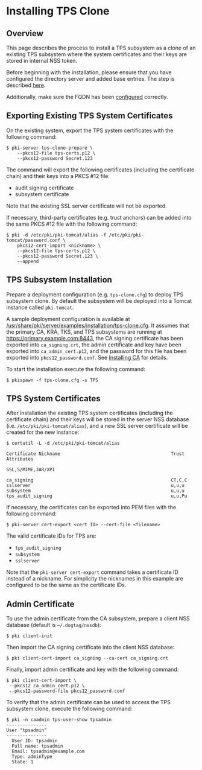 Installing TPS Clone
====================

Overview
--------

This page describes the process to install a TPS subsystem as a clone of an existing TPS subsystem
where the system certificates and their keys are stored in internal NSS token.

Before beginning with the installation, please ensure that you have configured the directory
server and added base entries.
The step is described [here](https://github.com/dogtagpki/pki/wiki/DS-Installation).

Additionally, make sure the FQDN has been [configured](../server/FQDN_Configuration.adoc) correctly.

Exporting Existing TPS System Certificates
------------------------------------------

On the existing system, export the TPS system certificates with the following command:

```
$ pki-server tps-clone-prepare \
    --pkcs12-file tps-certs.p12 \
    --pkcs12-password Secret.123
```

The command will export the following certificates (including the certificate chain) and their keys into a PKCS #12 file:

* audit signing certificate
* subsystem certificate

Note that the existing SSL server certificate will not be exported.

If necessary, third-party certificates (e.g. trust anchors) can be added into the same PKCS #12 file with the following command:

```
$ pki -d /etc/pki/pki-tomcat/alias -f /etc/pki/pki-tomcat/password.conf \
    pkcs12-cert-import <nickname> \
    --pkcs12-file tps-certs.p12 \
    --pkcs12-password Secret.123 \
    --append
```

TPS Subsystem Installation
--------------------------

Prepare a deployment configuration (e.g. `tps-clone.cfg`) to deploy TPS subsystem clone.
By default the subsystem will be deployed into a Tomcat instance called `pki-tomcat`.

A sample deployment configuration is available at [/usr/share/pki/server/examples/installation/tps-clone.cfg](../../../base/server/examples/installation/tps-clone.cfg).
It assumes that the primary CA, KRA, TKS, and TPS subsystems are running at https://primary.example.com:8443,
the CA signing certificate has been exported into `ca_signing.crt`,
the admin certificate and key have been exported into `ca_admin_cert.p12`,
and the password for this file has been exported into `pkcs12_password.conf`.
See [Installing CA](../ca/Installing_CA.md) for details.

To start the installation execute the following command:

```
$ pkispawn -f tps-clone.cfg -s TPS
```

TPS System Certificates
-----------------------

After installation the existing TPS system certificates (including the certificate chain)
and their keys will be stored in the server NSS database (i.e. `/etc/pki/pki-tomcat/alias`),
and a new SSL server certificate will be created for the new instance:

```
$ certutil -L -d /etc/pki/pki-tomcat/alias

Certificate Nickname                                         Trust Attributes
                                                             SSL,S/MIME,JAR/XPI

ca_signing                                                   CT,C,C
sslserver                                                    u,u,u
subsystem                                                    u,u,u
tps_audit_signing                                            u,u,Pu
```

If necessary, the certificates can be exported into PEM files with the following command:

```
$ pki-server cert-export <cert ID> --cert-file <filename>
```

The valid certificate IDs for TPS are:
* `tps_audit_signing`
* `subsystem`
* `sslserver`

Note that the `pki-server cert-export` command takes a certificate ID instead of a nickname.
For simplicity the nicknames in this example are configured to be the same as the certificate IDs.

Admin Certificate
-----------------

To use the admin certificate from the CA subsystem, prepare a client NSS database (default is `~/.dogtag/nssdb`):

```
$ pki client-init
```

Then import the CA signing certificate into the client NSS database:

```
$ pki client-cert-import ca_signing --ca-cert ca_signing.crt
```

Finally, import admin certificate and key with the following command:

```
$ pki client-cert-import \
 --pkcs12 ca_admin_cert.p12 \
 --pkcs12-password-file pkcs12_password.conf
```

To verify that the admin certificate can be used to access the TPS subsystem clone, execute the following command:

```
$ pki -n caadmin tps-user-show tpsadmin
---------------
User "tpsadmin"
---------------
  User ID: tpsadmin
  Full name: tpsadmin
  Email: tpsadmin@example.com
  Type: adminType
  State: 1
```
